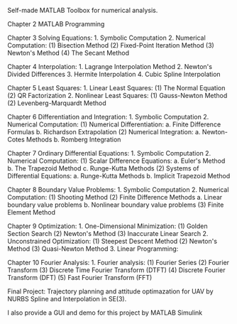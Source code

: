 Self-made MATLAB Toolbox for numerical analysis.

Chapter 2 MATLAB Programming

Chapter 3 Solving Equations:
    1. Symbolic Computation
    2. Numerical Computation:
        (1) Bisection Method
        (2) Fixed-Point Iteration Method
        (3) Newton's Method
        (4) The Secant Method

Chapter 4 Interpolation:
    1. Lagrange Interpolation Method
    2. Newton's Divided Differences
    3. Hermite Interpolation
    4. Cubic Spline Interpolation

Chapter 5 Least Squares:
    1. Linear Least Squares:
        (1) The Normal Equation
        (2) QR Factorization
    2. Nonlinear Least Squares:
        (1) Gauss-Newton Method
        (2) Levenberg-Marquardt Method

Chapter 6 Differentiation and Integration:
    1. Symbolic Computation
    2. Numerical Computation:
        (1) Numerical Differentiation:
            a. Finite Difference Formulas
            b. Richardson Extrapolation
        (2) Numerical Integration:
            a. Newton-Cotes Methods
            b. Romberg Integration

Chapter 7 Ordinary Differential Equations:
    1. Symbolic Computation
    2. Numerical Computation:
        (1) Scalar Difference Equations:
            a. Euler's Method
            b. The Trapezoid Method
            c. Runge-Kutta Methods
        (2) Systems of Differential Equations:
            a. Runge-Kutta Methods
            b. Implicit Trapezoid Method

Chapter 8 Boundary Value Problems:
    1. Symbolic Computation
    2. Numerical Computation:
        (1) Shooting Method
        (2) Finite Difference Methods
            a. Linear boundary value problems
            b. Nonlinear boundary value problems
        (3) Finite Element Method

Chapter 9 Optimization:
    1. One-Dimensional Minimization:
        (1) Golden Section Search
        (2) Newton's Method
        (3) Inaccurate Linear Search
    2. Unconstrained Optimization:
        (1) Steepest Descent Method
        (2) Newton's Method
        (3) Quasi-Newton Method
    3. Linear Programming:

Chapter 10 Fourier Analysis:
    1. Fourier analysis:
        (1) Fourier Series
        (2) Fourier Transform
        (3) Discrete Time Fourier Transform (DTFT)
        (4) Discrete Fourier Transform (DFT)
        (5) Fast Fourier Transform (FFT)



Final Project: Trajectory planning and attitude optimazation for UAV by NURBS Spline and Interpolation in SE(3).

I also provide a GUI and demo for this project by MATLAB Simulink
